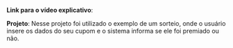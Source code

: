 **Link para o vídeo explicativo**:

**Projeto**: Nesse projeto foi utilizado o exemplo de um sorteio, onde o usuário insere os dados do seu cupom e o sistema informa se ele foi premiado ou não.